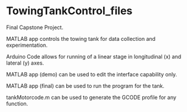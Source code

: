 # TowingTankControl_files
Final Capstone Project. 

MATLAB app controls the towing tank for data collection and experimentation.

Arduino Code allows for running of a linear stage in longitudinal (x) and lateral (y) axes. 

MATLAB app (demo) can be used to edit the interface capability only. 

MATLAB app (final) can be used to run the program for the tank. 

tankMotorcode.m can be used to generate the GCODE profile for any function.
